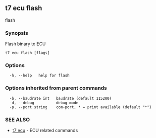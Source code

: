 ## t7 ecu flash

flash <filename>

### Synopsis

Flash binary to ECU

```
t7 ecu flash [flags]
```

### Options

```
  -h, --help   help for flash
```

### Options inherited from parent commands

```
  -b, --baudrate int   baudrate (default 115200)
  -d, --debug          debug mode
  -p, --port string    com-port, * = print available (default "*")
```

### SEE ALSO

* [t7 ecu](t7_ecu.md)	 - ECU related commands

